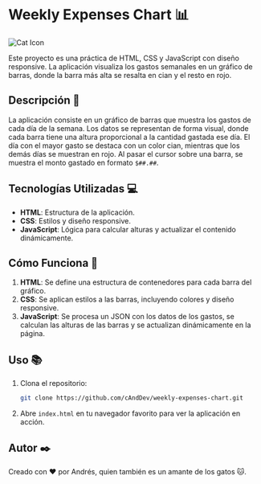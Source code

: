 # Weekly Expenses Chart 📊

![Cat Icon](https://emojipedia-us.s3.amazonaws.com/source/skype/289/cat_1f431.png)

Este proyecto es una práctica de HTML, CSS y JavaScript con diseño responsive. La aplicación visualiza los gastos semanales en un gráfico de barras, donde la barra más alta se resalta en cian y el resto en rojo.

## Descripción 📝

La aplicación consiste en un gráfico de barras que muestra los gastos de cada día de la semana. Los datos se representan de forma visual, donde cada barra tiene una altura proporcional a la cantidad gastada ese día. El día con el mayor gasto se destaca con un color cian, mientras que los demás días se muestran en rojo. Al pasar el cursor sobre una barra, se muestra el monto gastado en formato `$##.##`.

## Tecnologías Utilizadas 💻

- **HTML**: Estructura de la aplicación.
- **CSS**: Estilos y diseño responsive.
- **JavaScript**: Lógica para calcular alturas y actualizar el contenido dinámicamente.

## Cómo Funciona 🚀

1. **HTML**: Se define una estructura de contenedores para cada barra del gráfico.
2. **CSS**: Se aplican estilos a las barras, incluyendo colores y diseño responsive.
3. **JavaScript**: Se procesa un JSON con los datos de los gastos, se calculan las alturas de las barras y se actualizan dinámicamente en la página.

## Uso 📚

1. Clona el repositorio:
    ```sh
    git clone https://github.com/cAndDev/weekly-expenses-chart.git
    ```
2. Abre `index.html` en tu navegador favorito para ver la aplicación en acción.

## Autor ✒️
Creado con ❤️ por Andrés, quien también es un amante de los gatos 🐱.